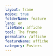 ```yaml
---
layout: frame
noBox: true
folderName: feature
lang: en
fileName: affiche
tool: The frame
permalink: /affiche
featureName: affiche
category: Posters
---
```

